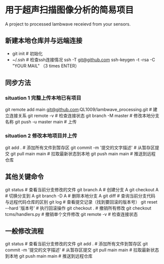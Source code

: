 # 用于超声扫描图像分析的简易项目
A project to processed lambwave receievd from your sensors.

## 新建本地仓库并与远端连接
  - git init # 初始化
  - ~/.ssh # 检查ssh连接情况
  ssh -T git@github.com
  ssh-keygen -t -rsa -C "YOUR MAIL" （3 times ENTER）

## 同步方法
### situation 1 完整上传本地已有项目
  git remote add main git@github.com:QL1009/lambwave_processing.git # 建立连接关系
  git remote -v # 检查连接状态
  git branch -M master # 修改本地分支名称
  git push -u master main # 上传

### situation 2 修改本地项目并上传
  git add .  # 添加所有文件到暂存区
  git commit -m '提交的文字描述'  # 从暂存区提交
  git pull main main    # 拉取最新状态到本地
  git push main main  # 推送到远程仓库

## 其他关键命令
  git status  # 查看当前分支修改的文件
  git branch A  # 创建分支 A
  git checkout A  # 切换分支到 A
  git branch -D A  # 删除本地分支 A
  git diff  # 查询当前分支代码与远程代码仓库的区别
  git log  # 查看提交记录（找到要回滚的版本号）
  git reset --hard '版本号'  # 执行回滚操作
  git checkout .  # 撤销所有修改
  git checkout tcms/handlers.py  # 撤销单个文件修改
  git remote -v # 检查连接状态


## 一般修改流程
  git status  # 查看当前分支修改的文件
  git add .  # 添加所有文件到暂存区
  git commit -m '提交的文字描述'  # 从暂存区提交
  git pull main main    # 拉取最新状态到本地
  git push main main  # 推送到远程仓库
